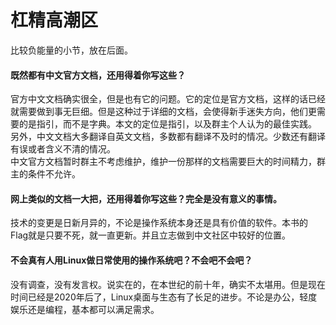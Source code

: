 # 杠精高潮区 <!-- {docsify-ignore-all} -->
比较负能量的小节，放在后面。
#### 既然都有中文官方文档，还用得着你写这些？

官方中文文档确实很全，但是也有它的问题。它的定位是官方文档，这样的话已经就需要做到事无巨细。但是这种过于详细的文档，会使得新手迷失方向，他们更需要的是指引，而不是字典。本文的定位是指引，以及群主个人认为的最佳实践。  
另外，中文文档大多翻译自英文文档，多数都有翻译不及时的情况。少数还有翻译有误或者含义不清的情况。  
中文官方文档暂时群主不考虑维护，维护一份那样的文档需要巨大的时间精力，群主的条件不允许。

#### 网上类似的文档一大把，还用得着你写这些？完全是没有意义的事情。

技术的变更是日新月异的，不论是操作系统本身还是具有价值的软件。本书的Flag就是只要不死，就一直更新。并且立志做到中文社区中较好的位置。

#### 不会真有人用Linux做日常使用的操作系统吧？不会吧不会吧？

没有调查，没有发言权。说实在的，在本世纪的前十年，确实不太堪用。但是现在时间已经是2020年后了，Linux桌面与生态有了长足的进步。不论是办公，轻度娱乐还是编程，基本都可以满足需求。